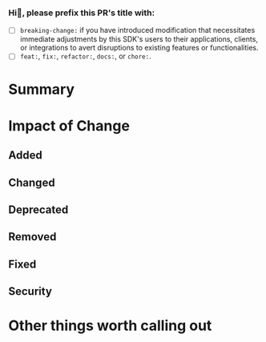 ### Hi👋, please prefix this PR's title with:
<!-- This will give consistant Release changelog to the public -->
- [ ] `breaking-change:` if you have introduced modification that necessitates immediate adjustments by this SDK's users to their applications, clients, or integrations to avert disruptions to existing features or functionalities.
- [ ] `feat:`, `fix:`, `refactor:`, `docs:`, or `chore:`.

# Summary
<!-- A short summary. This PR's description is publicly viewable and will form core part of the Changelog / Releases. -->


# Impact of Change
<!-- How this change will impact users and projects that integrate using this SDK? -->
<!-- Remove sections below that are not applicable -->
## Added 
<!-- Section for new features. -->


## Changed
<!-- Section for changes in existing functionality. -->


## Deprecated
<!-- Section for soon-to-be removed features. -->


## Removed
<!-- Section for now removed features. -->


## Fixed
<!-- Section for any bug fixes. -->


## Security
<!-- Section in case of vulnerabilities. -->


# Other things worth calling out
<!-- Useful tips, gotchas, trade-offs made to the reviewers. -->
